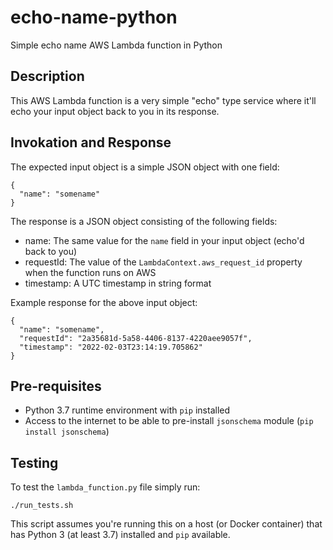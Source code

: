 # echo-name-python
Simple echo name AWS Lambda function in Python

## Description
This AWS Lambda function is a very simple "echo" type service where it'll echo your input object back to you in its response.

## Invokation and Response
The expected input object is a simple JSON object with one field:
```
{
  "name": "somename"
}
```
The response is a JSON object consisting of the following fields:
* name: The same value for the `name` field in your input object (echo'd back to you)
* requestId: The value of the `LambdaContext.aws_request_id` property when the function runs on AWS
* timestamp: A UTC timestamp in string format

Example response for the above input object:
```
{
  "name": "somename",
  "requestId": "2a35681d-5a58-4406-8137-4220aee9057f",
  "timestamp": "2022-02-03T23:14:19.705862"
}
```
## Pre-requisites
* Python 3.7 runtime environment with `pip` installed
* Access to the internet to be able to pre-install `jsonschema` module (`pip install jsonschema`)

## Testing
To test the `lambda_function.py` file simply run:
```
./run_tests.sh
```
This script assumes you're running this on a host (or Docker container) that has Python 3 (at least 3.7) installed and `pip` available.
